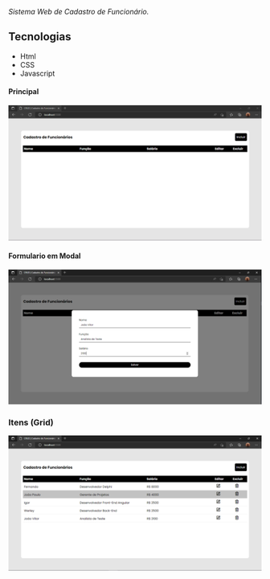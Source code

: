 *Sistema Web de Cadastro de Funcionário.*

## Tecnologias
- Html
- CSS
- Javascript



#### Principal
![image](https://github.com/JoaoVitor-Dev/CRUD-Cadastro-de-Funcion-rios/blob/main/Github/01.PNG)

#### Formulario em Modal

![image](https://github.com/JoaoVitor-Dev/CRUD-Cadastro-de-Funcion-rios/blob/main/Github/02.PNG)

### Itens (Grid)

![image](https://github.com/JoaoVitor-Dev/CRUD-Cadastro-de-Funcion-rios/blob/main/Github/03.PNG)



